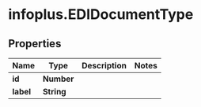 # infoplus.EDIDocumentType

## Properties
Name | Type | Description | Notes
------------ | ------------- | ------------- | -------------
**id** | **Number** |  | 
**label** | **String** |  | 


